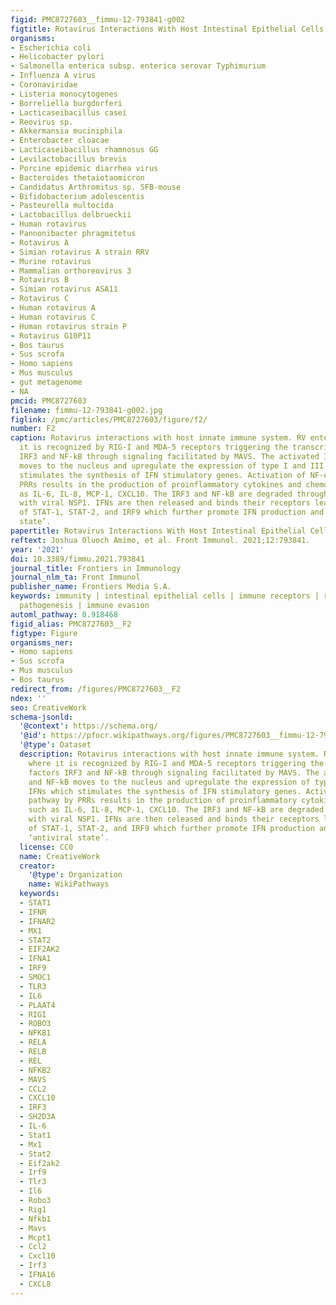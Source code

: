 ```yaml
---
figid: PMC8727603__fimmu-12-793841-g002
figtitle: Rotavirus Interactions With Host Intestinal Epithelial Cells
organisms:
- Escherichia coli
- Helicobacter pylori
- Salmonella enterica subsp. enterica serovar Typhimurium
- Influenza A virus
- Coronaviridae
- Listeria monocytogenes
- Borreliella burgdorferi
- Lacticaseibacillus casei
- Reovirus sp.
- Akkermansia muciniphila
- Enterobacter cloacae
- Lacticaseibacillus rhamnosus GG
- Levilactobacillus brevis
- Porcine epidemic diarrhea virus
- Bacteroides thetaiotaomicron
- Candidatus Arthromitus sp. SFB-mouse
- Bifidobacterium adolescentis
- Pasteurella multocida
- Lactobacillus delbrueckii
- Human rotavirus
- Pannonibacter phragmitetus
- Rotavirus A
- Simian rotavirus A strain RRV
- Murine rotavirus
- Mammalian orthoreovirus 3
- Rotavirus B
- Simian rotavirus ASA11
- Rotavirus C
- Human rotavirus A
- Human rotavirus C
- Human rotavirus strain P
- Rotavirus G10P11
- Bos taurus
- Sus scrofa
- Homo sapiens
- Mus musculus
- gut metagenome
- NA
pmcid: PMC8727603
filename: fimmu-12-793841-g002.jpg
figlink: /pmc/articles/PMC8727603/figure/f2/
number: F2
caption: Rotavirus interactions with host innate immune system. RV enters cells, where
  it is recognized by RIG-I and MDA-5 receptors triggering the transcription factors
  IRF3 and NF-kB through signaling facilitated by MAVS. The activated IRF3 and NF-kB
  moves to the nucleus and upregulate the expression of type I and III IFNs which
  stimulates the synthesis of IFN stimulatory genes. Activation of NF-κB pathway by
  PRRs results in the production of proinflammatory cytokines and chemokines such
  as IL-6, IL-8, MCP-1, CXCL10. The IRF3 and NF-kB are degraded through interaction
  with viral NSP1. IFNs are then released and binds their receptors leading to activation
  of STAT-1, STAT-2, and IRF9 which further promote IFN production and creating ‘antiviral
  state’.
papertitle: Rotavirus Interactions With Host Intestinal Epithelial Cells.
reftext: Joshua Oluoch Amimo, et al. Front Immunol. 2021;12:793841.
year: '2021'
doi: 10.3389/fimmu.2021.793841
journal_title: Frontiers in Immunology
journal_nlm_ta: Front Immunol
publisher_name: Frontiers Media S.A.
keywords: immunity | intestinal epithelial cells | immune receptors | rotaviruses
  pathogenesis | immune evasion
automl_pathway: 0.918468
figid_alias: PMC8727603__F2
figtype: Figure
organisms_ner:
- Homo sapiens
- Sus scrofa
- Mus musculus
- Bos taurus
redirect_from: /figures/PMC8727603__F2
ndex: ''
seo: CreativeWork
schema-jsonld:
  '@context': https://schema.org/
  '@id': https://pfocr.wikipathways.org/figures/PMC8727603__fimmu-12-793841-g002.html
  '@type': Dataset
  description: Rotavirus interactions with host innate immune system. RV enters cells,
    where it is recognized by RIG-I and MDA-5 receptors triggering the transcription
    factors IRF3 and NF-kB through signaling facilitated by MAVS. The activated IRF3
    and NF-kB moves to the nucleus and upregulate the expression of type I and III
    IFNs which stimulates the synthesis of IFN stimulatory genes. Activation of NF-κB
    pathway by PRRs results in the production of proinflammatory cytokines and chemokines
    such as IL-6, IL-8, MCP-1, CXCL10. The IRF3 and NF-kB are degraded through interaction
    with viral NSP1. IFNs are then released and binds their receptors leading to activation
    of STAT-1, STAT-2, and IRF9 which further promote IFN production and creating
    ‘antiviral state’.
  license: CC0
  name: CreativeWork
  creator:
    '@type': Organization
    name: WikiPathways
  keywords:
  - STAT1
  - IFNR
  - IFNAR2
  - MX1
  - STAT2
  - EIF2AK2
  - IFNA1
  - IRF9
  - SMOC1
  - TLR3
  - IL6
  - PLAAT4
  - RIGI
  - ROBO3
  - NFKB1
  - RELA
  - RELB
  - REL
  - NFKB2
  - MAVS
  - CCL2
  - CXCL10
  - IRF3
  - SH2D3A
  - IL-6
  - Stat1
  - Mx1
  - Stat2
  - Eif2ak2
  - Irf9
  - Tlr3
  - Il6
  - Robo3
  - Rig1
  - Nfkb1
  - Mavs
  - Mcpt1
  - Ccl2
  - Cxcl10
  - Irf3
  - IFNA16
  - CXCL8
---
```


